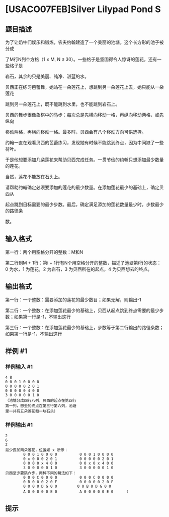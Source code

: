 # [USACO07FEB]Silver Lilypad Pond S

## 题目描述

为了让奶牛们娱乐和锻炼，农夫约翰建造了一个美丽的池塘。这个长方形的池子被分成

了M行N列个方格（1 ≤ M, N ≤ 30）。一些格子是坚固得令人惊讶的莲花，还有一些格子是

岩石，其余的只是美丽、纯净、湛蓝的水。

贝西正在练习芭蕾舞，她站在一朵莲花上，想跳到另一朵莲花上去，她只能从一朵莲花

跳到另一朵莲花上，既不能跳到水里，也不能跳到岩石上。

贝西的舞步很像象棋中的马步：每次总是先横向移动一格，再纵向移动两格，或先纵向

移动两格，再横向移动一格。最多时，贝西会有八个移动方向可供选择。

约翰一直在观看贝西的芭蕾练习，发现她有时候不能跳到终点，因为中间缺了一些荷叶。

于是他想要添加几朵莲花来帮助贝西完成任务。一贯节俭的约翰只想添加最少数量的莲花。

当然，莲花不能放在石头上。

请帮助约翰确定必须要添加的莲花的最少数量。在添加莲花最少的基础上，确定贝西从

起点跳到目标需要的最少步数。最后，确定满足添加的莲花数量最少时，步数最少的路径条

数。

## 输入格式

第一行：两个用空格分开的整数：M和N

第二行到M + 1行：第i + 1行有N个用空格分开的整数，描述了池塘第i行的状态：0 为水，1 为莲花，2 为岩石，3 为贝西所在的起点，4 为贝西想去的终点。


## 输出格式

第一行：一个整数：需要添加的莲花的最少数目；如果无解，则输出-1

第二行：一个整数：在添加莲花最少的基础上，贝西从起点跳到终点需要的最少步数；如果第一行是-1，不输出这行

第三行：一个整数：在添加莲花最少的基础上，步数等于第二行输出的路径条数；如果第一行是-1，不输出这行


## 样例 #1

### 样例输入 #1
```
4 8 
0 0 0 1 0 0 0 0 
0 0 0 0 0 2 0 1 
0 0 0 0 0 4 0 0 
3 0 0 0 0 0 1 0 
（池塘分成四行八列，贝西的起点在第四行
第一列，想去的终点在第三行第六列，池塘
里一共有五朵莲花和一块石头）
```

### 样例输出 #1

```
2
6
2
最少要加两朵莲花，位置如 x 所示：
        0 0 0 1 0 0 0 0          0 0 0 1 0 0 0 0 
        0 x 0 0 0 2 0 1          0 0 0 0 0 2 0 1 
        0 0 0 0 x 4 0 0          0 0 x 0 x 4 0 0 
        3 0 0 0 0 0 1 0          3 0 0 0 0 0 1 0 
贝西至少要跳六步，两种不同的跳法如下：
        0 0 0 C 0 0 0 0          0 0 0 C 0 0 0 0 
        0 B 0 0 0 2 0 F          0 0 0 0 0 2 0 F 
        0 0 0 0 D G 0 0         0 0 B 0 D G 0 0 
        A 0 0 0 0 0 E 0          A 0 0 0 0 0 E 0      ）
```

## 提示



